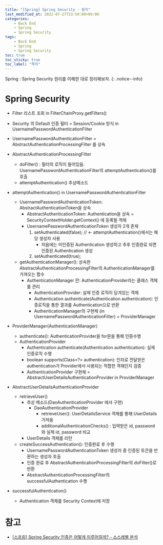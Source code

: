 ```yaml
---
title: "[Spring] Spring Security - 원리"
last_modified_at: 2022-07-27T23:50:00+09:00
categories:
    - Back End
    - Spring
    - Spring Security
tags:
    - Back End
    - Spring
    - Spring Security
toc: true
toc_sticky: true
toc_label: "목차"
---
```


Spring : Spring Security 원리를 이해한 대로 정리해보자.
{: .notice--info}

# Spring Security

- Filter 리스트 조회 in FilterChainProxy.getFilters()

- Security 의 Default 인증 필터 = Session/Cookie 방식 in UsernamePasswordAuthenticationFilter

- UsernamePasswordAuthenticationFilter = AbstractAuthenticationProcessingFilter 를 상속

- AbstractAuthenticationProcessingFilter
  - doFilter() : 필터의 로직이 들어있음. UsernamePasswordAuthenticationFilter의 attemptAuthentication()를 호출
  - attemptAuthentication() 추상메소드

- attemptAuthentication() in UsernamePasswordAuthenticationFilter
  - UsernamePasswordAuthenticationToken: AbstractAuthenticationToken을 상속
    - AbstractAuthenticationToken: Authentication을 상속 = SecurityContextHolder.getContext() 에 등록될 객체
    - UsernamePasswordAuthenticationToken 생성자 2개 존재
        1. setAuthenticated(false); // <- attemptAuthentication()에서는 해당 생성자 사용
            - 처음에는 미인증된 Authentication 생성하고 추후 인증완료 되면 인증된 Authentication 생성
        2. setAuthenticated(true);
  - getAuthenticationManager(): 상속한 AbstractAuthenticationProcessingFilter의 AuthenticationManager를 가져오는 함수
    - AuthenticationManager 란: AuthenticationProvider라는 클래스 객체를 관리
      - AuthenticationProvider: 실제 인증 로직이 담겨있는 객체
      - Authentication authenticate(Authentication authentication): 인증로직을 통한 결과를 Authentication으로 반환
      - AuthenticationManager의 구현체 (in UsernamePasswordAuthenticationFilter) = ProviderManager

- ProviderManager(AuthenticationManager)
  - authenticate(): AuthenticationProvider을 for문을 통해 인증수행
  - AuthenticationProvider
    - Authentication authenticate(Authentication authentication): 실제 인증로직 수행
    - boolean supports(Class<?> authentication): 인자로 전달받은 authentication가 Provider에서 사용되는 적합한 객체인지 검증
    - AuthenticationProvider 구현체 = AbstractUserDetailsAuthenticationProvider in ProviderManager

- AbstractUserDetailsAuthenticationProvider
  - retrieveUser()
    - 추상 메소드(DaoAuthenticationProvider 에서 구현)
      - DaoAuthenticationProvider
        - retrieveUser(): UserDetailsService 객체를 통해 UserDetails 가져옴
        - additionalAuthenticationChecks() : 입력받은 id, password 와 실제 id, password 비교 
    - UserDetails 객체를 리턴
  - createSuccessAuthentication(): 인증완료 후 수행
    - UsernamePasswordAuthenticationToken 생성자 중 인증된 토큰을 반환하는 생성자 호출
    - 인증 완료 후 AbstractAuthenticationProcessingFilter의 doFilter()로 반환
    - AbstractAuthenticationProcessingFilter의 successfulAuthentication 수행

- successfulAuthentication() 
  - Authentication 객체를 Security Context에 저장

# 참고

- [[스프링] Spring Security 인증은 어떻게 이루어질까? - 소스레벨 분석](https://cjw-awdsd.tistory.com/45)